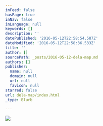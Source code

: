 ```yaml
---
inFeed: false
hasPage: true
inNav: false
inLanguage: null
keywords: []
description: ''
datePublished: '2016-05-12T22:58:54.587Z'
dateModified: '2016-05-12T22:58:36.533Z'
title: ''
author: []
sourcePath: _posts/2016-05-12-dela-map.md
authors: []
publisher:
  name: null
  domain: null
  url: null
  favicon: null
starred: false
url: dela-map/index.html
_type: Blurb

---
```

![](https://the-grid-user-content.s3-us-west-2.amazonaws.com/2cc0d268-b0cb-47d4-bf3a-65189ba36716.gif)